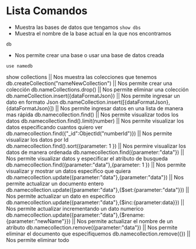 # Lista Comandos

- Muestra las bases de datos que tengamos
``
show dbs 
``
- Muestra el nombre de la base actual en la que nos encontramos
```
db  
```
- Nos permite crear una base o usar una base de datos creada
```
use namedb 
```

      
show collections                                                                 ||    Nos muestra las colecciones que tenemos 
db.createCollection("nameNewCollection")                                         ||    Nos permite crear una colección 
db.nameCollections.drop()                                                        ||    Nos permite eliminar una colección
db.nameCollection.insert({dataFormatJson})                                       ||    Nos permite ingresar un dato en formato Json 
db.nameCollection.insert([{dataFormatJson},{dataFormatJson}])                    ||    Nos permite ingresar datos en una lista de manera mas rápida
db.namecollection.find()                                                         ||    Nos permite visualizar todos los datos
db.namecollection.find().limit(number)                                           ||    Nos permite visualizar los datos especificando cuantos quiero ver 
db.namecollection.find({"_id":ObjectId("numberId")})                             ||    Nos permite visualizar los datos por Id  
db.namecollection.find().sort({parameter: 1 })                                   ||    Nos permire visualizar los datos de manera ordenada
db.namecollection.find({parameter:"data"})                                       ||    Nos permite visualizar datos y especificar el atributo de busqueda
db.namecollection.find({parameter:"data"},{parameter: 1 })                       ||    Nos permite visualizar y mostrar un datos especifico que quiera
db.namecollection.update({parameter:"data"},{parameter:"data"})                  ||    Nos permite actualizar un documento entero 
db.namecollection.update({parameter:"data"},{$set:{parameter:"data"}})           ||    Nos permite actualizar un dato en especifico 
db.namecollection.update({parameter:"data"},{$inc:{parameter:data}})             ||    Nos permite actualizar incrementando un dato numerico
db.namecollection.update({parameter:"data"},{$rename:{parameter:"newName"}})     ||    Nos permite actualizar el nombre de un atributo 
db.namecollection.remove({parameter:"data"})                                     ||    Nos permite eliminar el documento que especifiquemos 
db.namecollection.remove({})                                                     ||    Nos permite eliminar todo 



  




